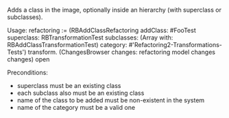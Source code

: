 Adds a class in the image, optionally inside an hierarchy (with superclass or subclasses).

Usage:
refactoring := (RBAddClassRefactoring
	addClass: #FooTest
	superclass: RBTransformationTest
	subclasses: (Array with: RBAddClassTransformationTest)
	category: #'Refactoring2-Transformations-Tests')
	transform.
(ChangesBrowser changes: refactoring model changes changes) open

Preconditions:
- superclass must be an existing class
- each subclass also must be an existing class
- name of the class to be added must be non-existent in the system
- name of the category must be a valid one